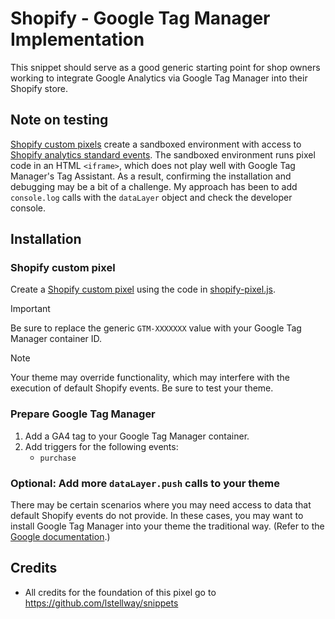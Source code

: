 # Shopify - Google Tag Manager Implementation

This snippet should serve as a good generic starting point for shop owners working to integrate Google Analytics via Google Tag Manager into their Shopify store.

## Note on testing

[Shopify custom pixels](https://help.shopify.com/en/manual/promoting-marketing/pixels/custom-pixels/code) create a sandboxed environment with access to [Shopify analytics standard events](https://shopify.dev/docs/api/web-pixels-api/standard-events). The sandboxed environment runs pixel code in an HTML `<iframe>`, which does not play well with Google Tag Manager's Tag Assistant. As a result, confirming the installation and debugging may be a bit of a challenge. My approach has been to add `console.log` calls with the `dataLayer` object and check the developer console.

## Installation

### Shopify custom pixel

Create a [Shopify custom pixel](https://help.shopify.com/en/manual/promoting-marketing/pixels/custom-pixels/code) using the code in [shopify-pixel.js](./shopify-pixel.js).

> [!IMPORTANT]
> Be sure to replace the generic `GTM-XXXXXXX` value with your Google Tag Manager container ID.

> [!NOTE]
> Your theme may override functionality, which may interfere with the execution of default Shopify events. Be sure to test your theme.

### Prepare Google Tag Manager

1. Add a GA4 tag to your Google Tag Manager container.
2. Add triggers for the following events:
   - `purchase`

### Optional: Add more `dataLayer.push` calls to your theme

There may be certain scenarios where you may need access to data that default Shopify events do not provide. In these cases, you may want to install Google Tag Manager into your theme the traditional way. (Refer to the [Google documentation](https://support.google.com/tagmanager/answer/6103696?hl=en).)

## Credits

- All credits for the foundation of this pixel go to <https://github.com/lstellway/snippets>
